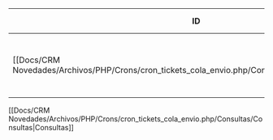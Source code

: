 | ID<br>                                                                                       | Tipo   | Archivo Origen                                                                                                    | Modulo Funcional | Base de Datos    | Tablas Afectadas | Joins | Objetivo                                      | Impacto   | Observacion |
| -------------------------------------------------------------------------------------------- | ------ | ----------------------------------------------------------------------------------------------------------------- | ---------------- | ---------------- | ---------------- | ----- | --------------------------------------------- | --------- | ----------- |
| [[Docs/CRM Novedades/Archivos/PHP/Crons/cron_tickets_cola_envio.php/Consultas/UPDATE/Q001\|Q001]] | UPDATE | [[Docs/CRM Novedades/Archivos/PHP/Crons/cron_tickets_cola_envio.php/Consultas/Consultas\|cron_tickets_cola_envio.php]] | Actualización    | gyssrl_novedades | sw_colaEnvioMail | -     | Si el ticket ya está, lo actualiza a estado 0 | Escritura |             |



[[Docs/CRM Novedades/Archivos/PHP/Crons/cron_tickets_cola_envio.php/Consultas/Consultas|Consultas]]